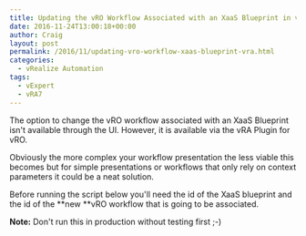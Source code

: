 ```yaml
---
title: Updating the vRO Workflow Associated with an XaaS Blueprint in vRA
date: 2016-11-24T13:00:18+00:00
author: Craig
layout: post
permalink: /2016/11/updating-vro-workflow-xaas-blueprint-vra.html
categories:
  - vRealize Automation
tags:
  - vExpert
  - vRA7
---
```

The option to change the vRO workflow associated with an XaaS Blueprint isn't available through the UI. However, it is available via the vRA Plugin for vRO.

Obviously the more complex your workflow presentation the less viable this becomes but for simple presentations or workflows that only rely on context parameters it could be a neat solution.

<!--more-->

Before running the script below you'll need the id of the XaaS blueprint and the id of the **new **vRO workflow that is going to be associated.

<script src="https://gist.github.com/chelnak/0a6fb34302eac5446ba1424697807823.js"></script>

**Note:** Don't run this in production without testing first ;-)
